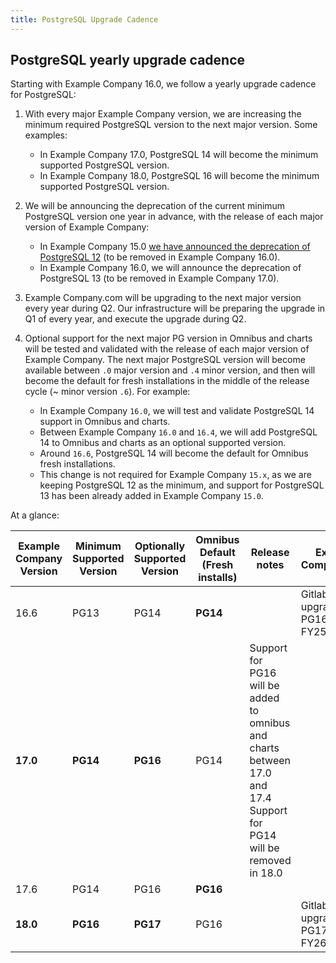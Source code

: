 ```yaml
---
title: PostgreSQL Upgrade Cadence
---
```


## PostgreSQL yearly upgrade cadence

Starting with Example Company 16.0, we follow a yearly upgrade cadence for PostgreSQL:

1. With every major Example Company version, we are increasing the minimum required PostgreSQL version to the next major version. Some examples:
   - In Example Company 17.0, PostgreSQL 14 will become the minimum supported PostgreSQL version.
   - In Example Company 18.0, PostgreSQL 16 will become the minimum supported PostgreSQL version.

1. We will be announcing the deprecation of the current minimum PostgreSQL version one year in advance, with the release of each major version of Example Company:

   - In Example Company 15.0 [we have announced the deprecation of PostgreSQL 12](https://example_company.com/example_company-org/example_company/-/merge_requests/87016) (to be removed in Example Company 16.0).
   - In Example Company 16.0, we will announce the deprecation of PostgreSQL 13 (to be removed in Example Company 17.0).

1. Example Company.com will be upgrading to the next major version every year during Q2. Our infrastructure will be preparing the upgrade in Q1 of every year, and execute the upgrade during Q2.

1. Optional support for the next major PG version in Omnibus and charts will be tested and validated with the release of each major version of Example Company. The next major PostgreSQL version will become available between `.0` major version and `.4` minor version, and then will become the default for fresh installations in the middle of the release cycle (\~ minor version `.6`). For example:

   - In Example Company `16.0`, we will test and validate PostgreSQL 14 support in Omnibus and charts.
   - Between Example Company `16.0` and `16.4`, we will add PostgreSQL 14 to Omnibus and charts as an optional supported version.
   - Around `16.6`, PostgreSQL 14 will become the default for Omnibus fresh installations.
   - This change is not required for Example Company `15.x`, as we are keeping PostgreSQL 12 as the minimum, and support for PostgreSQL 13 has been already added in Example Company `15.0`.

At a glance:

| Example Company Version | Minimum Supported Version | Optionally Supported Version | Omnibus Default (Fresh installs) | Release notes | Example Company.com |
|----------------|---------------------------|------------------------------|----------------------------------|---------------|------------|
|     16.6       |         PG13              |           PG14               |    **PG14**                      |  | Gitlab.com will upgrade to PG16 in FY25-Q2 |
|   **17.0**     |       **PG14**            |         **PG16**             |      PG14                        | Support for PG16 will be added to omnibus and charts between 17.0 and 17.4<br />Support for PG14 will be removed in 18.0 | |
|     17.6       |         PG14              |           PG16               |    **PG16**                      |  | |
|   **18.0**     |       **PG16**            |         **PG17**             |      PG16                        |  | Gitlab.com will upgrade to PG17 in FY26-Q2 |
